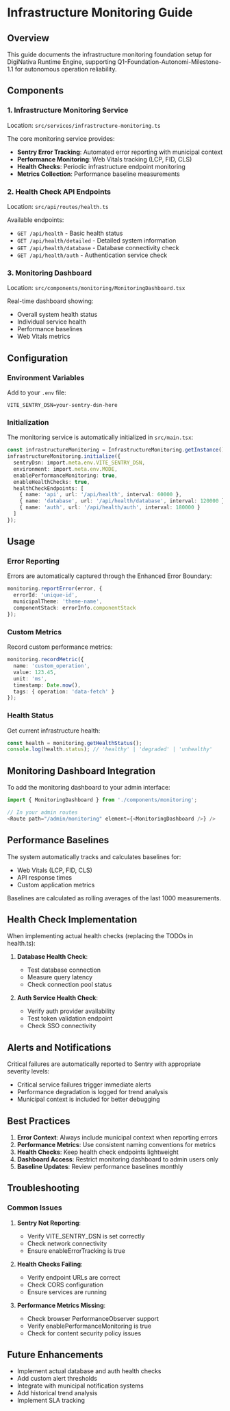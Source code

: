 # Infrastructure Monitoring Guide

## Overview
This guide documents the infrastructure monitoring foundation setup for DigiNativa Runtime Engine, supporting Q1-Foundation-Autonomi-Milestone-1.1 for autonomous operation reliability.

## Components

### 1. Infrastructure Monitoring Service
Location: `src/services/infrastructure-monitoring.ts`

The core monitoring service provides:
- **Sentry Error Tracking**: Automated error reporting with municipal context
- **Performance Monitoring**: Web Vitals tracking (LCP, FID, CLS)
- **Health Checks**: Periodic infrastructure endpoint monitoring
- **Metrics Collection**: Performance baseline measurements

### 2. Health Check API Endpoints
Location: `src/api/routes/health.ts`

Available endpoints:
- `GET /api/health` - Basic health status
- `GET /api/health/detailed` - Detailed system information
- `GET /api/health/database` - Database connectivity check
- `GET /api/health/auth` - Authentication service check

### 3. Monitoring Dashboard
Location: `src/components/monitoring/MonitoringDashboard.tsx`

Real-time dashboard showing:
- Overall system health status
- Individual service health
- Performance baselines
- Web Vitals metrics

## Configuration

### Environment Variables
Add to your `.env` file:
```env
VITE_SENTRY_DSN=your-sentry-dsn-here
```

### Initialization
The monitoring service is automatically initialized in `src/main.tsx`:

```typescript
const infrastructureMonitoring = InfrastructureMonitoring.getInstance();
infrastructureMonitoring.initialize({
  sentryDsn: import.meta.env.VITE_SENTRY_DSN,
  environment: import.meta.env.MODE,
  enablePerformanceMonitoring: true,
  enableHealthChecks: true,
  healthCheckEndpoints: [
    { name: 'api', url: '/api/health', interval: 60000 },
    { name: 'database', url: '/api/health/database', interval: 120000 },
    { name: 'auth', url: '/api/health/auth', interval: 180000 }
  ]
});
```

## Usage

### Error Reporting
Errors are automatically captured through the Enhanced Error Boundary:
```typescript
monitoring.reportError(error, {
  errorId: 'unique-id',
  municipalTheme: 'theme-name',
  componentStack: errorInfo.componentStack
});
```

### Custom Metrics
Record custom performance metrics:
```typescript
monitoring.recordMetric({
  name: 'custom_operation',
  value: 123.45,
  unit: 'ms',
  timestamp: Date.now(),
  tags: { operation: 'data-fetch' }
});
```

### Health Status
Get current infrastructure health:
```typescript
const health = monitoring.getHealthStatus();
console.log(health.status); // 'healthy' | 'degraded' | 'unhealthy'
```

## Monitoring Dashboard Integration

To add the monitoring dashboard to your admin interface:

```typescript
import { MonitoringDashboard } from './components/monitoring';

// In your admin routes
<Route path="/admin/monitoring" element={<MonitoringDashboard />} />
```

## Performance Baselines

The system automatically tracks and calculates baselines for:
- Web Vitals (LCP, FID, CLS)
- API response times
- Custom application metrics

Baselines are calculated as rolling averages of the last 1000 measurements.

## Health Check Implementation

When implementing actual health checks (replacing the TODOs in health.ts):

1. **Database Health Check**:
   - Test database connection
   - Measure query latency
   - Check connection pool status

2. **Auth Service Health Check**:
   - Verify auth provider availability
   - Test token validation endpoint
   - Check SSO connectivity

## Alerts and Notifications

Critical failures are automatically reported to Sentry with appropriate severity levels:
- Critical service failures trigger immediate alerts
- Performance degradation is logged for trend analysis
- Municipal context is included for better debugging

## Best Practices

1. **Error Context**: Always include municipal context when reporting errors
2. **Performance Metrics**: Use consistent naming conventions for metrics
3. **Health Checks**: Keep health check endpoints lightweight
4. **Dashboard Access**: Restrict monitoring dashboard to admin users only
5. **Baseline Updates**: Review performance baselines monthly

## Troubleshooting

### Common Issues

1. **Sentry Not Reporting**:
   - Verify VITE_SENTRY_DSN is set correctly
   - Check network connectivity
   - Ensure enableErrorTracking is true

2. **Health Checks Failing**:
   - Verify endpoint URLs are correct
   - Check CORS configuration
   - Ensure services are running

3. **Performance Metrics Missing**:
   - Check browser PerformanceObserver support
   - Verify enablePerformanceMonitoring is true
   - Check for content security policy issues

## Future Enhancements

- Implement actual database and auth health checks
- Add custom alert thresholds
- Integrate with municipal notification systems
- Add historical trend analysis
- Implement SLA tracking